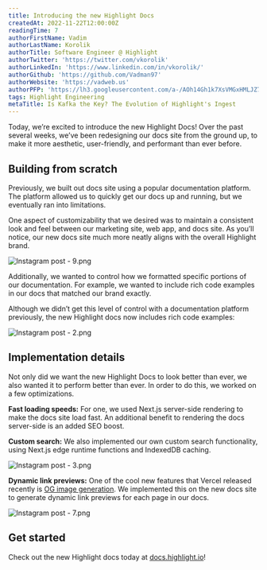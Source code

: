 ```yaml
---
title: Introducing the new Highlight Docs 
createdAt: 2022-11-22T12:00:00Z
readingTime: 7
authorFirstName: Vadim
authorLastName: Korolik
authorTitle: Software Engineer @ Highlight 
authorTwitter: 'https://twitter.com/vkorolik'
authorLinkedIn: 'https://www.linkedin.com/in/vkorolik/'
authorGithub: 'https://github.com/Vadman97'
authorWebsite: 'https://vadweb.us'
authorPFP: 'https://lh3.googleusercontent.com/a-/AOh14Gh1k7XsVMGxHMLJZ7qesyddqn1y4EKjfbodEYiY=s96-c'
tags: Highlight Engineering
metaTitle: Is Kafka the Key? The Evolution of Highlight's Ingest 
---
```


Today, we’re excited to introduce the new Highlight Docs! Over the past several weeks, we’ve been redesigning our docs site from the ground up, to make it more aesthetic, user-friendly, and performant than ever before.

## Building from scratch

Previously, we built out docs site using a popular documentation platform. The platform allowed us to quickly get our docs up and running, but we eventually ran into limitations.

One aspect of customizability that we desired was to maintain a consistent look and feel between our marketing site, web app, and docs site. As you’ll notice, our new docs site much more neatly aligns with the overall Highlight brand.

![Instagram post - 9.png](https://media.graphassets.com/rnEBuu0ZSKK1BVl0CMub "Instagram post - 9.png")

Additionally, we wanted to control how we formatted specific portions of our documentation. For example, we wanted to include rich code examples in our docs that matched our brand exactly.

Although we didn’t get this level of control with a documentation platform previously, the new Highlight docs now includes rich code examples:

![Instagram post - 2.png](https://media.graphassets.com/sjE0IYZaQHqdUT6TqB80 "Instagram post - 2.png")

## Implementation details

Not only did we want the new Highlight Docs to look better than ever, we also wanted it to perform better than ever. In order to do this, we worked on a few optimizations.

**Fast loading speeds:** For one, we used Next.js server-side rendering to make the docs site load fast. An additional benefit to rendering the docs server-side is an added SEO boost.

**Custom search:** We also implemented our own custom search functionality, using Next.js edge runtime functions and IndexedDB caching.

![Instagram post - 3.png](https://media.graphassets.com/Pq4eVjOQ2ucpGrNHK46Z "Instagram post - 3.png")

**Dynamic link previews:** One of the cool new features that Vercel released recently is [OG image generation](https://vercel.com/docs/concepts/functions/edge-functions/og-image-generation "https://vercel.com/docs/concepts/functions/edge-functions/og-image-generation"). We implemented this on the new docs site to generate dynamic link previews for each page in our docs.

![Instagram post - 7.png](https://media.graphassets.com/DjeGrLnaR1CMDvPeKr7h "Instagram post - 7.png")

## Get started

Check out the new Highlight docs today at [docs.highlight.io](http://docs.highlight.io "http://docs.highlight.io")!
